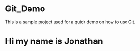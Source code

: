 # Git_Demo
This is a sample project used for a quick demo on how to use Git.

# Hi my name is Jonathan
